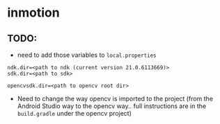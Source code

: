 # inmotion

## TODO:
- need to add those variables to `local.properties`
```
ndk.dir=<path to ndk (current version 21.0.6113669)>
sdk.dir=<path to sdk>

opencvsdk.dir=<path to opencv root dir>
```
- Need to change the way opencv is imported to the project (from the Android Studio way to the opencv way.. full instructions are in the `build.gradle` under the opencv project)

